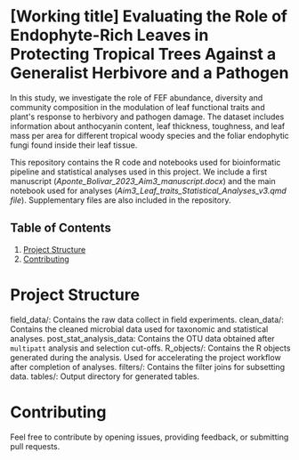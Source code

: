 # [Working title] Evaluating the Role of Endophyte-Rich Leaves in Protecting Tropical Trees Against a Generalist Herbivore and a Pathogen

In this study, we investigate the role of FEF abundance, diversity and community composition in the modulation of leaf functional traits and plant's response to herbivory and pathogen damage. The dataset includes information about anthocyanin content, leaf thickness, toughness, and leaf mass per area for different tropical woody species and the foliar endophytic fungi found inside their leaf tissue. 

This repository contains the R code and notebooks used for bioinformatic pipeline and statistical analyses used in this project. We include a first manuscript (*Aponte_Bolivar_2023_Aim3_manuscript.docx*) and the main notebook used for analyses (*Aim3_Leaf_traits_Statistical_Analyses_v3.qmd file*). Supplementary files are also included in the repository.

## Table of Contents

1. [Project Structure](#project-structure)
2. [Contributing](#contributing)

# Project Structure
field_data/: Contains the raw data collect in field experiments.
clean_data/: Contains the cleaned microbial data used for taxonomic and statistical analyses.
post_stat_analysis_data: Contains the OTU data obtained after `multipatt` analysis and selection cut-offs.
R_objects/: Contains the R objects generated during the analysis. Used for accelerating the project workflow after completion of analyses.
filters/: Contains the filter joins for subsetting data.
tables/: Output directory for generated tables.

# Contributing
Feel free to contribute by opening issues, providing feedback, or submitting pull requests.

